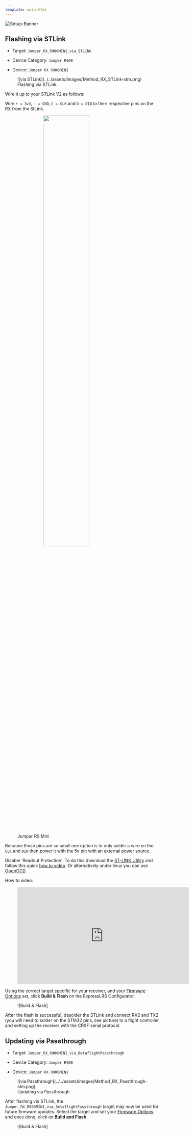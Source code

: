 ```yaml
---
template: main.html
---
```


![Setup-Banner](https://raw.githubusercontent.com/ExpressLRS/ExpressLRS-hardware/master/img/quick-start.png)

## Flashing via STLink

- Target: `Jumper_RX_R900MINI_via_STLINK`

- Device Category: `Jumper R900`

- Device: `Jumper RX R900MINI`

<figure markdown>
![via STLink](../../assets/images/Method_RX_STLink-stm.png)
<figcaption>Flashing via STLink</figcaption>
</figure>

Wire it up to your STLink V2 as follows:

Wire `+ = 3v3`, `- = GND`, `C = CLK` and `D = DIO` to their respective pins on the RX from the StLink.

<figure markdown>
<img style="display: block; margin-left: auto; margin-right: auto;" src="https://raw.githubusercontent.com/ExpressLRS/ExpressLRS-hardware/master/img/r900mini-rx/r900mini-side2-closeup.jpg" width = "60%">
<figcaption>Jumper R9 Mini</figcaption>
</figure>

Because those pins are so small one option is to only solder a wire on the `CLK` and `DIO` then power it with the 5v pin with an external power source. 

Disable 'Readout Protection'. To do this download the [ST-LINK Utility](https://www.st.com/en/development-tools/stsw-link004.html) and follow this quick [how to video](https://youtu.be/SEYQ1HpRmk0). Or alternatively under linux you can use [OpenOCD](../../software/open-ocd.md).

How to video:
<figure markdown>
<iframe width="560" height="315" src="https://www.youtube-nocookie.com/embed/SEYQ1HpRmk0" title="YouTube video player" frameborder="0" allow="accelerometer; autoplay; clipboard-write; encrypted-media; gyroscope; picture-in-picture" allowfullscreen></iframe>
</figure>

Using the correct target specific for your receiver, and your [Firmware Options] set, click **Build & Flash** on the ExpressLRS Configurator.

<figure markdown>
![Build & Flash]
</figure>

After the flash is successful, desolder the STLink and connect RX2 and TX2 (you will need to solder on the STM32 pins, see picture) to a flight controller and setting up the receiver with the CRSF serial protocol.

## Updating via Passthrough

- Target: `Jumper_RX_R900MINI_via_BetaflightPassthrough`

- Device Category: `Jumper R900`

- Device: `Jumper RX R900MINI`

<figure markdown>
![via Passthrough](../../assets/images/Method_RX_Passthrough-stm.png)
<figcaption>Updating via Passthrough</figcaption>
</figure>

After flashing via STLink, the `Jumper_RX_R900MINI_via_BetaflightPassthrough` target may now be used for future firmware updates.
Select the target and set your [Firmware Options] and once done, click on **Build and Flash**.

<figure markdown>
![Build & Flash]
</figure>

[Build & Flash]: ../../assets/images/BuildFlash.png
[Firmware Options]: ../firmware-options.md